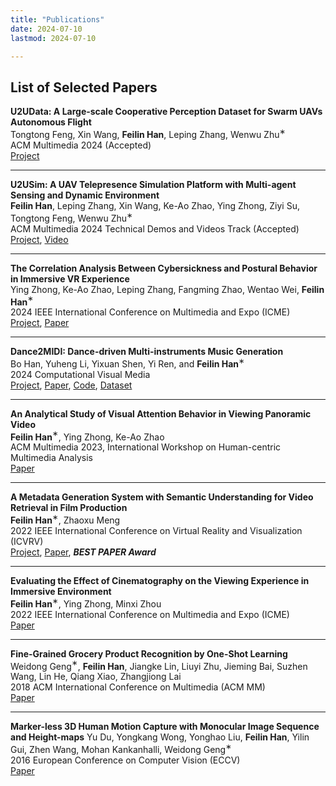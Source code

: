 ```yaml
---
title: "Publications" 
date: 2024-07-10
lastmod: 2024-07-10

---
```


## List of Selected Papers



**U2UData: A Large-scale Cooperative Perception Dataset for Swarm UAVs Autonomous Flight**<br>
Tongtong Feng, Xin Wang, **Feilin Han**, Leping Zhang, Wenwu Zhu$^∗$<br>
ACM Multimedia 2024 (Accepted)<br>
[Project](https://arxiv.org/html/2408.00606v1)

---

**U2USim: A UAV Telepresence Simulation Platform with Multi-agent Sensing and Dynamic Environment**<br>
**Feilin Han**, Leping Zhang, Xin Wang, Ke-Ao Zhao, Ying Zhong, Ziyi Su, Tongtong Feng, Wenwu Zhu$^∗$<br>
ACM Multimedia 2024 Technical Demos and Videos Track (Accepted)<br>
[Project](../projects/simuavs/),
[Video](https://youtu.be/G_fpFyRQBt0)

---


**The Correlation Analysis Between Cybersickness and Postural Behavior in Immersive VR Experience**<br>
Ying Zhong, Ke-Ao Zhao, Leping Zhang, Fangming Zhao, Wentao Wei, **Feilin Han**$^∗$<br>
2024 IEEE International Conference on Multimedia and Expo (ICME)<br>
[Project](../projects/semg_cybersickness/),
[Paper](ICME2024_sEMG.pdf)


---

**Dance2MIDI: Dance-driven Multi-instruments Music Generation**<br>
Bo Han, Yuheng Li, Yixuan Shen, Yi Ren, and **Feilin Han**$^∗$<br>
2024 Computational Visual Media<br>
[Project](https://dance2midi.github.io/), 
[Paper](CVM2024_Dance2MIDI.pdf), 
[Code](https://github.com/Dance2MIDI/Dance2MIDI),
[Dataset](https://drive.google.com/drive/folders/1vkuAw06Oh-tgDN9Cxtgdilw-IB8w6C4m)

---

**An Analytical Study of Visual Attention Behavior in Viewing Panoramic Video**<br>
**Feilin Han**$^∗$, Ying Zhong, Ke-Ao Zhao<br>
ACM Multimedia 2023, International Workshop on Human-centric Multimedia Analysis<br>
[Paper](HCMA2023_Visual_Attention.pdf)

---


**A Metadata Generation System with Semantic Understanding for Video Retrieval in Film Production**<br>
**Feilin Han**$^∗$, Zhaoxu Meng<br>
2022 IEEE International Conference on Virtual Reality and Visualization (ICVRV)<br>
[Project](../projects/metadata/),
[Paper](ICVRV2022_Metadata_Generation.pdf),
***BEST PAPER Award***

---


**Evaluating the Effect of Cinematography on the Viewing Experience in Immersive Environment**<br>
**Feilin Han**$^∗$, Ying Zhong, Minxi Zhou<br>
2022 IEEE International Conference on Multimedia and Expo (ICME)<br>
[Paper](ICME2022_Cinematography.pdf)

---


**Fine-Grained Grocery Product Recognition by One-Shot Learning**<br>
Weidong Geng$^∗$, **Feilin Han**, Jiangke Lin, Liuyi Zhu, Jieming Bai, Suzhen Wang, Lin He, Qiang Xiao,
Zhangjiong Lai<br>
2018 ACM International Conference on Multimedia (ACM MM)<br>
[Paper](ACMMM2018_Fine_Grained.pdf)

---


**Marker-less 3D Human Motion Capture with Monocular Image Sequence and Height-maps**
Yu Du, Yongkang Wong, Yonghao Liu, **Feilin Han**, Yilin Gui, Zhen Wang, Mohan Kankanhalli, Weidong Geng$^∗$<br>
2016 European Conference on Computer Vision (ECCV)<br>
[Paper](ECCV2016_Markerless.pdf)



<!-- [dataset](https://github.com/pmichaillat/u-star) -->
